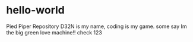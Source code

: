 # hello-world
Pied Piper Repository
D32N is my name, coding is my game.
some say Im the big green love machine!!
check 123